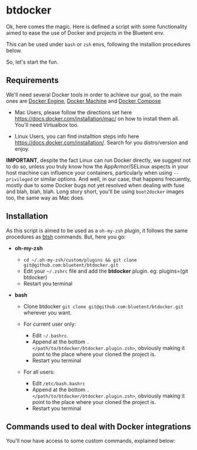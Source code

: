 # btdocker

Ok, here comes the magic. Here is defined a script with some functionality aimed
to ease the use of Docker and projects in the Bluetent env.

This can be used under `bash` or `zsh` envs, following the installion procedures
below.

So, let's start the fun.

Requirements
------------

We'll need several Docker tools in order to achieve our goal, so the main ones are
[Docker Engine](https://docs.docker.com/), [Docker Machine](https://docs.docker.com/machine/) and [Docker Compose](https://docs.docker.com/compose/)

* Mac Users, please follow the directions set here https://docs.docker.com/installation/mac/
on how to install them all. You'll need Virtualbox too.

* Linux Users, you can find installtion steps info here https://docs.docker.com/installation/.
Search for you distro/version and enjoy.

**IMPORTANT**, despite the fact Linux can run Docker directly, we suggest not to do
so, unless you truly know how the AppArmor/SELinux aspects in your host machine
can influence your containers, particularly when using `--privileged` or similar
options. And well, in our case, that happens frecuently, mostly due to some Docker
bugs not yet resolved when dealing with fuse and blah, blah, blah.
Long story short, you'll be using `boot2docker` images too, the same way as Mac does.

Installation
------------

As this script is aimed to be used as a `oh-my-zsh` plugin, it follows the same procedures
as [btsh](https://github.com/bluetent/btsh) commands. But, here you go:

* **oh-my-zsh**
	* `cd ~/.oh-my-zsh/custom/plugins && git clone git@github.com:bluetent/btdocker.git`
	* Edit your `~/.zshrc` file and add the **btdocker** plugin. eg: plugins=(git btdocker) 
	* Restart you terminal

* **bash**
	* Clone btdocker `git clone git@github.com:bluetent/btdocker.git` wherever you want.

	* For current user only:
		* Edit `~/.bashrc`.
		* Append at the bottom `. </path/to/btdocker/btdocker.plugin.zsh>`, obviously
			making it point to the place where your cloned the project is.
		* Restart you terminal

	* For all users:
		* Edit `/etc/bash.bashrc`
		* Append at the bottom `. </path/to/btdocker/btdocker.plugin.zsh>`, obviously
			making it point to the place where your cloned the project is.
		* Restart you terminal


Commands used to deal with Docker integrations
----------------------------------------------

You'll now have access to some custom commands, explained below:

